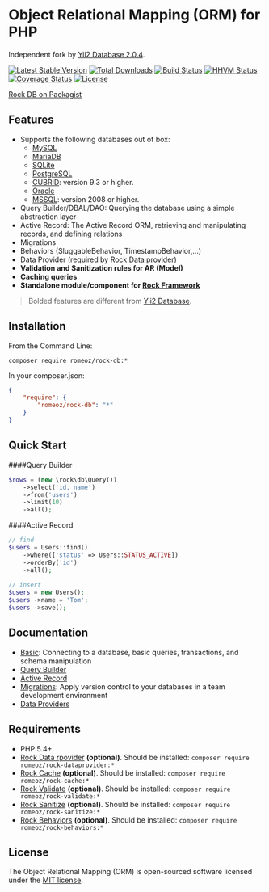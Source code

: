 Object Relational Mapping (ORM) for PHP
=======================

Independent fork by [Yii2 Database 2.0.4](https://github.com/yiisoft/yii2).

[![Latest Stable Version](https://poser.pugx.org/romeOz/rock-db/v/stable.svg)](https://packagist.org/packages/romeOz/rock-db)
[![Total Downloads](https://poser.pugx.org/romeOz/rock-db/downloads.svg)](https://packagist.org/packages/romeOz/rock-db)
[![Build Status](https://travis-ci.org/romeOz/rock-db.svg?branch=master)](https://travis-ci.org/romeOz/rock-db)
[![HHVM Status](http://hhvm.h4cc.de/badge/romeoz/rock-db.svg)](http://hhvm.h4cc.de/package/romeoz/rock-db)
[![Coverage Status](https://coveralls.io/repos/romeOz/rock-db/badge.svg?branch=master)](https://coveralls.io/r/romeOz/rock-db?branch=master)
[![License](https://poser.pugx.org/romeOz/rock-db/license.svg)](https://packagist.org/packages/romeOz/rock-db)

[Rock DB on Packagist](https://packagist.org/packages/romeOz/rock-db)

Features
-------------------

 * Supports the following databases out of box:
    - [MySQL](http://www.mysql.com/)
    - [MariaDB](https://mariadb.com/)
    - [SQLite](http://sqlite.org/)
    - [PostgreSQL](http://www.postgresql.org/)
    - [CUBRID](http://www.cubrid.org/): version 9.3 or higher.
    - [Oracle](http://www.oracle.com/us/products/database/overview/index.html)
    - [MSSQL](https://www.microsoft.com/en-us/sqlserver/default.aspx): version 2008 or higher.
 * Query Builder/DBAL/DAO: Querying the database using a simple abstraction layer
 * Active Record: The Active Record ORM, retrieving and manipulating records, and defining relations
 * Migrations
 * Behaviors (SluggableBehavior, TimestampBehavior,...)
 * Data Provider (required by [Rock Data provider](https://github.com/romeOz/rock-dataprovider/)) 
 * **Validation and Sanitization rules for AR (Model)**
 * **Caching queries**
 * **Standalone module/component for [Rock Framework](https://github.com/romeOz/rock)**
 
> Bolded features are different from [Yii2 Database](https://github.com/yiisoft/yii2).

Installation
-------------------

From the Command Line:

`composer require romeoz/rock-db:*`

In your composer.json:

```json
{
    "require": {
        "romeoz/rock-db": "*"
    }
}
```

Quick Start
-------------------

####Query Builder

```php
$rows = (new \rock\db\Query())
    ->select('id, name')
    ->from('users')
    ->limit(10)
    ->all();
```

####Active Record

```php
// find
$users = Users::find()
    ->where(['status' => Users::STATUS_ACTIVE])
    ->orderBy('id')
    ->all();
    
// insert
$users = new Users();
$users ->name = 'Tom';
$users ->save();    
```

Documentation
-------------------

* [Basic](https://github.com/yiisoft/yii2/blob/master/docs/guide/db-dao.md): Connecting to a database, basic queries, transactions, and schema manipulation
* [Query Builder](https://github.com/yiisoft/yii2/blob/master/docs/guide/db-query-builder.md)
* [Active Record](https://github.com/yiisoft/yii2/blob/master/docs/guide/db-active-record.md)
* [Migrations](https://github.com/yiisoft/yii2/blob/master/docs/guide/db-migrations.md): Apply version control to your databases in a team development environment
* [Data Providers](https://github.com/romeOz/rock-db/blob/master/docs/data-provider.md)

Requirements
-------------------

 * PHP 5.4+
 * [Rock Data rpovider](https://github.com/romeOz/rock-dataprovider) **(optional)**. Should be installed: `composer require romeoz/rock-dataprovider:*`
 * [Rock Cache](https://github.com/romeOz/rock-cache) **(optional)**. Should be installed: `composer require romeoz/rock-cache:*`
 * [Rock Validate](https://github.com/romeOz/rock-validate) **(optional)**. Should be installed: `composer require romeoz/rock-validate:*`
 * [Rock Sanitize](https://github.com/romeOz/rock-sanitize) **(optional)**. Should be installed: `composer require romeoz/rock-sanitize:*`
 * [Rock Behaviors](https://github.com/romeOz/rock-behaviors) **(optional)**. Should be installed: `composer require romeoz/rock-behaviors:*`

License
-------------------

The Object Relational Mapping (ORM) is open-sourced software licensed under the [MIT license](http://opensource.org/licenses/MIT).